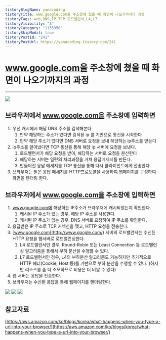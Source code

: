 ```yaml
---
tistoryBlogName: yanacoding
tistoryTitle: www.google.com을 주소창에 쳤을 때 화면이 나오기까지의 과정
tistoryTags: web,DNS,IP,TCP,로드밸런서,L4,L7
tistoryVisibility: "3"
tistoryCategory: "1155358"
tistorySkipModal: true
tistoryPostId: "241"
tistoryPostUrl: https://yanacoding.tistory.com/241
---
```

# www.google.com을 주소창에 쳤을 때 화면이 나오기까지의 과정

---

![](https://i.imgur.com/fJtx4Pp.png)

## 브라우저에서 www.google.com을 주소창에 입력하면

1. 우선 캐시에서 해당 DNS 주소를 검색해본다
    1. 만약 해당하는 주소가 있다면 검색된 ip 를 기반으로 통신을 시작한다
    2. 만약 해당 주소가 없다면 DNS 서버로 요청을 보내 해당하는 ip주소를 받는다
2. ip주소를 알아냈다면 TCP 통신을 통해 해당 ip 서버에 요청을 보낸다.
    1. 로드밸런서가 해당 요청을 받아, 해당하는 서버로 요청을 분산한다
    2. 해당하는 서버는 일련의 처리과정을 거쳐 응답메세지를 만든다.
    3. 만들어진 응답 메세지를 TCP 통신을 통해 다시 클라이언트에게 전송한다.
3. 브라우저는 받은 응답 메세지를 HTTP프로토콜을 사용하여 웹페이지를 구성하여 화면을 렌더링 한다.

## 브라우저에서 www.google.com을 주소창에 입력하면

1. www.google.com에 해당하는 IP주소가 브라우저에 캐시되었는지 확인한다.
    1. 캐시된 IP 주소가 있는 경우, 해당 IP 주소를 사용한다.
    2. 캐시된 IP 주소가 없는 경우, DNS 서버로 요청하여 IP 주소를 확인한다.
2. 응답받은 IP 주소로 TCP 커넥션을 맺고, HTTP 요청을 전송한다.
3. [www.google.com](http://www.google.com/) 서버의 로드밸런서는 수신된 HTTP 요청을 웹서버로 로드밸런싱한다.
    1. L4 로드밸런서인 경우, Round-Robin 또는 Least Connection 등 로드밸런싱 알고리즘을 통해서 부하 분산을 수행할 수 있다.
    2. L7 로드밸런서인 경우, L4의 부하분산 알고리즘도 가능하지만 추가적으로 HTTP 헤더(Cookie, Host 등)를 기반으로 부하 분산을 수행할 수 있다. (하지만 리소스를 좀 더 소모하므로 비용은 더 비쌀 수 있다)
4. 웹 서버는 응답을 전송한다.
5. 브라우저는 수신된 응답을 통해 웹페이지를 렌더링한다.

![](https://i.imgur.com/jRW7Pbs.png)
![](https://i.imgur.com/zWtmuHy.png)
![](https://i.imgur.com/iINTVZD.png)

## 참고자료

[https://aws.amazon.com/ko/blogs/korea/what-happens-when-you-type-a-url-into-your-browser/](https://aws.amazon.com/ko/blogs/korea/what-happens-when-you-type-a-url-into-your-browser/)
